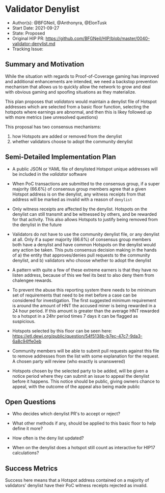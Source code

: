# Validator Denylist

- Author(s): @BFGNeil, @Anthonyra, @ElonTusk
- Start Date: 2021-09-27
- State: Proposed
- Original HIP PR: https://github.com/BFGNeil/HIP/blob/master/0040-validator-denylist.md
- Tracking Issue: <!-- leave this empty; maintainer will create a discussion issue -->

## Summary and Motivation
[motivation]: #motivation

While the situation with regards to Proof-of-Coverage gaming has improved and additional enhancements are intended, we need a backstop prevention mechanism that allows us to quickly allow the network to grow and deal with obvious gaming and spoofing situations as they materialize. 

This plan proposes that *validators* would maintain a denylist file of Hotspot addresses which are selected from a basic floor function, selecting the hotspots where earnings are abnormal, and then this is likey followed up with more metrics (see unresolved questions)

This proposal has two consensus mechanisms:

1. how Hotspots are added or removed from the denylist
2. whether validators choose to adopt the community denylist

## Semi-Detailed Implementation Plan
[detailed-explanation]: #detailed-explanation

- A public JSON or YAML file of denylisted Hotspot unique addresses will be included in the *validator* software

- When PoC transactions are submitted to the consensus group, if a super majority (66.6%) of consensus group members agree that a given Hotspot address is on the denylist, any witness receipts from that address will be marked as invalid with a reason of `denylist`

- Only witness receipts are affected by the denylist. Hotspots on the denylist can still transmit and be witnessed by others, and be rewarded for that activity. This also allows Hotspots to justify being removed from the denylist in the future

- Validators do not have to use the community denylist file, or any denylist at all. Only if a super majority (66.6%) of consensus group members both have a denylist and have common Hotspots on the denylist would any action be taken. This puts consensus decision making in the hands of a) the entity that approves/denies pull requests to the community denylist, and b) validators who choose whether to adopt the denylist

- A pattern with quite a few of these extreme earners is that they have no listen address, because of this we feel its best to also deny them from chalengee rewards.

- To prevent the abuse this reporting system there needs to be minimum set of requirements that need to be met before a case can be considered for investigation. The first suggested minimum requirement is around the amount of HNT the accused miner is being rewarded in a 24 hour period. If this amount is greater than the average HNT rewarded to a hotspot in a 24hr period times 7 days it can be flagged as suspicious.

- Hotspots selected by this floor can be seen here: https://etl.dewi.org/public/question/54f5138b-b7ec-47c7-9da3-6a8c94ffe0eb

- Community members will be able to submit pull requests against this file to remove addresses from the list with some explanation for the request. A chosen party will review (who exactly is unanswered)

- Hotspots chosen by the selected party to be added, will be given a notice period where they can submit an issue to appeal the denylist before it happens. This notice should be public, giving owners chance to appeal, with the outcome of the appeal also being made public

## Open Questions
[unresolved]: #open-questions

- Who decides which denylist PR's to accept or reject?

- What other methods if any, should be applied to this basic floor to help define it more?

- How often is the deny list updated?

- When on the denylist does a hotspot still count as interactive for HIP17 calculations?


## Success Metrics
[success-metrics]: #success-metrics

Success here means that a Hotspot address contained on a majority of validators' denylist have their PoC witness receipts rejected as invalid.
